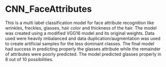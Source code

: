 # CNN_FaceAttributes

This is a multi label classification model for face attribute recognition like
wrinkles, freckles, glasses, hair color and thickness of the hair.
The model was created using a modified VGG16 model and its
original weights. Data used were heavily imbalanced and data
duplication/augmentation was used to create artificial samples
for the less dominant classes. The final model had success in
predicting properly the glasses attribute while the remainder of
attributes were poorly predicted. The model predicted glasses
properly in 8 out of 10 possibilities. 
